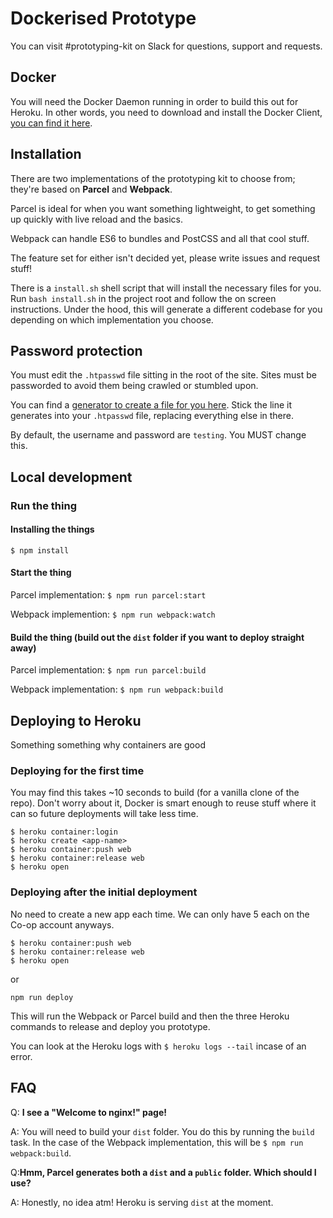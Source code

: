 # Dockerised Prototype

You can visit #prototyping-kit on Slack for questions, support and requests.

## Docker
You will need the Docker Daemon running in order to build this out for Heroku. In other words, you need to download and install the Docker Client, [you can find it here](https://hub.docker.com/editions/community/docker-ce-desktop-mac).

## Installation
There are two implementations of the prototyping kit to choose from; they're based on **Parcel** and **Webpack**.

Parcel is ideal for when you want something lightweight, to get something up quickly with live reload and the basics.

Webpack can handle ES6 to bundles and PostCSS and all that cool stuff. 

The feature set for either isn't decided yet, please write issues and request stuff!

There is a `install.sh` shell script that will install the necessary files for you. Run `bash install.sh` in the project root and follow the on screen instructions. Under the hood, this will generate a different codebase for you depending on which implementation you choose.

## Password protection
You must edit the `.htpasswd` file sitting in the root of the site. Sites must be passworded to avoid them being crawled or stumbled upon.

You can find a [generator to create a file for you here](http://www.htaccesstools.com/htpasswd-generator/). Stick the line it generates into your `.htpasswd` file, replacing everything else in there.

By default, the username and password are `testing`. You MUST change this.

##  Local development

### Run the thing
#### Installing the things
`$ npm install`

#### Start the thing
Parcel implementation: `$ npm run parcel:start`

Webpack implemention: `$ npm run webpack:watch`

#### Build the thing (build out the `dist` folder if you want to deploy straight away)
Parcel implementation: `$ npm run parcel:build`

Webpack implementation: `$ npm run webpack:build`

## Deploying to Heroku

Something something why containers are good

### Deploying for the first time

You may find this takes ~10 seconds to build (for a vanilla clone of the repo). Don't worry about it, Docker is smart enough to reuse stuff where it can so future deployments will take less time.

```
$ heroku container:login
$ heroku create <app-name>
$ heroku container:push web
$ heroku container:release web
$ heroku open
```

### Deploying after the initial deployment

No need to create a new app each time. We can only have 5 each on the Co-op account anyways.

```
$ heroku container:push web
$ heroku container:release web
$ heroku open
```
or
```
npm run deploy
```
This will run the Webpack or Parcel build and then the three Heroku commands to release and deploy you prototype.

You can look at the Heroku logs with `$ heroku logs --tail` incase of an error.

## FAQ

Q: **I see a "Welcome to nginx!" page!**

A: You will need to build your `dist` folder. You do this by running the `build` task. In the case of the Webpack implementation, this will be `$ npm run webpack:build`.

Q:**Hmm, Parcel generates both a `dist` and a `public` folder. Which should I use?**

A: Honestly, no idea atm! Heroku is serving `dist` at the moment. 